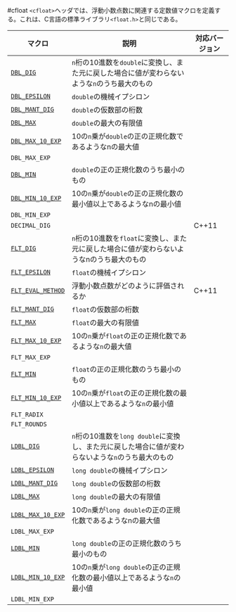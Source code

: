 #cfloat
`<cfloat>`ヘッダでは、浮動小数点数に関連する定数値マクロを定義する。これは、C言語の標準ライブラリ`<float.h>`と同じである。

| マクロ | 説明 | 対応バージョン |
|--------------------------------------------------|--------------------------------------------------------|-------|
| [`DBL_DIG`](./cfloat/dbl_dig.md)                 | `n`桁の10進数を`double`に変換し、また元に戻した場合に値が変わらないような`n`のうち最大のもの | |
| [`DBL_EPSILON`](./cfloat/dbl_epsilon.md)         | `double`の機械イプシロン | |
| [`DBL_MANT_DIG`](./cfloat/dbl_mant_dig.md)       | `double`の仮数部の桁数 | |
| [`DBL_MAX`](./cfloat/dbl_max.md)                 | `double`の最大の有限値 | |
| [`DBL_MAX_10_EXP`](./cfloat/dbl_max_10_exp.md)   | 10の`n`乗が`double`の正の正規化数であるようなnの最大値 | |
| `DBL_MAX_EXP`                                    | | |
| [`DBL_MIN`](./cfloat/dbl_min.md)                 | `double`の正の正規化数のうち最小のもの | |
| [`DBL_MIN_10_EXP`](./cfloat/dbl_min_10_exp.md)   | 10の`n`乗が`double`の正の正規化数の最小値以上であるようなnの最小値 | |
| `DBL_MIN_EXP`                                    | | |
| `DECIMAL_DIG`                                    | | C++11 |
| [`FLT_DIG`](./cfloat/flt_dig.md)                 | `n`桁の10進数を`float`に変換し、また元に戻した場合に値が変わらないようなnのうち最大のもの | |
| [`FLT_EPSILON`](./cfloat/flt_epsilon.md)         | `float`の機械イプシロン | |
| [`FLT_EVAL_METHOD`](./cfloat/flt_eval_method.md) | 浮動小数点数がどのように評価されるか | C++11 |
| [`FLT_MANT_DIG`](./cfloat/flt_mant_dig.md)       | `float`の仮数部の桁数 | |
| [`FLT_MAX`](./cfloat/flt_max.md)                 | `float`の最大の有限値 | |
| [`FLT_MAX_10_EXP`](./cfloat/flt_max_10_exp.md)   | 10の`n`乗が`float`の正の正規化数であるような`n`の最大値 | |
| `FLT_MAX_EXP`                                    | | |
| [`FLT_MIN`](./cfloat/flt_min.md)                 | `float`の正の正規化数のうち最小のもの | |
| [`FLT_MIN_10_EXP`](./cfloat/flt_min_10_exp.md)   | 10の`n`乗が`float`の正の正規化数の最小値以上であるような`n`の最小値 | |
| `FLT_RADIX`                                      | | |
| `FLT_ROUNDS`                                     | | |
| [`LDBL_DIG`](./cfloat/ldbl_dig.md)               | `n`桁の10進数を`long double`に変換し、また元に戻した場合に値が変わらないような`n`のうち最大のもの | |
| [`LDBL_EPSILON`](./cfloat/ldbl_epsilon.md)       | `long double`の機械イプシロン | |
| [`LDBL_MANT_DIG`](./cfloat/ldbl_mant_dig.md)     | `long double`の仮数部の桁数 | |
| [`LDBL_MAX`](./cfloat/ldbl_max.md)               | `long double`の最大の有限値 | |
| [`LDBL_MAX_10_EXP`](./cfloat/ldbl_max_10_exp.md) | 10の`n`乗が`long double`の正の正規化数であるようなnの最大値 | |
| `LDBL_MAX_EXP`                                   | | |
| [`LDBL_MIN`](./cfloat/ldbl_min.md)               | `long double`の正の正規化数のうち最小のもの | |
| [`LDBL_MIN_10_EXP`](./cfloat/ldbl_min_10_exp.md) | 10の`n`乗が`long double`の正の正規化数の最小値以上であるような`n`の最小値 | |
| `LDBL_MIN_EXP`                                   | | |


